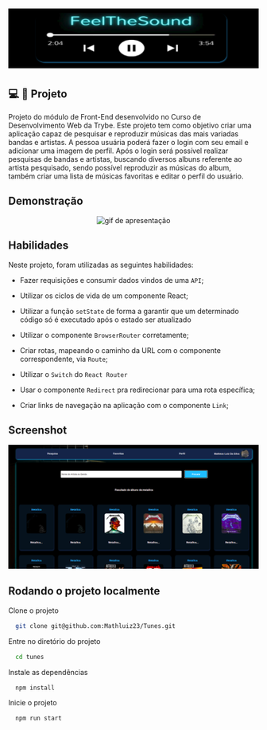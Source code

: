 <h1 align="center">
    <img alt="FeelTheSound" title="FeelTheSound" src="src/images/FeelTheSound.png" height="120px" width="800px"/>
</h1>

## 💻 🎵 Projeto

Projeto do módulo de Front-End desenvolvido no Curso de Desenvolvimento Web da Trybe.
Este projeto tem como objetivo criar uma aplicação capaz de pesquisar e reproduzir músicas das mais variadas bandas e artistas.
A pessoa usuária poderá fazer o login com seu email e adicionar uma imagem de perfil. Após o login será possível realizar pesquisas de bandas e artistas, buscando diversos albuns referente ao artista pesquisado, sendo possível reproduzir as músicas do album, também criar uma lista de músicas favoritas e editar o perfil do usuário.

## Demonstração

<div align="center">
    <img alt="gif de apresentação" src="src/images/Tunes.gif"/>
</div>

## Habilidades

Neste projeto, foram utilizadas as seguintes habilidades:

- Fazer requisições e consumir dados vindos de uma `API`;

- Utilizar os ciclos de vida de um componente React;

- Utilizar a função `setState` de forma a garantir que um determinado código só é executado após o estado ser atualizado

- Utilizar o componente `BrowserRouter` corretamente;

- Criar rotas, mapeando o caminho da URL com o componente correspondente, via `Route`;

- Utilizar o `Switch` do `React Router`

- Usar o componente `Redirect` pra redirecionar para uma rota específica;

- Criar links de navegação na aplicação com o componente `Link`;

## Screenshot

![App Screenshot](src/images/Tela-readme.png)

## Rodando o projeto localmente

Clone o projeto

```bash
  git clone git@github.com:Mathluiz23/Tunes.git
```

Entre no diretório do projeto

```bash
  cd tunes
```

Instale as dependências

```bash
  npm install
```

Inicie o projeto

```bash
  npm run start
```
